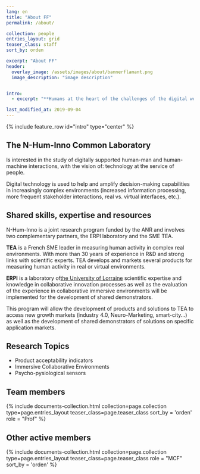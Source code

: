 ```yaml
---
lang: en
title: "About FF"
permalink: /about/

collection: people
entries_layout: grid
teaser_class: staff
sort_by: orden 

excerpt: "About FF"
header:
  overlay_image: /assets/images/about/bannerflamant.png
  image_description: "image description"


intro:
  - excerpt: "**Humans at the heart of the challenges of the digital worlds**"

last_modified_at: 2019-09-04
---
```



{% include feature_row id="intro" type="center" %}


## The N-Hum-Inno Common Laboratory

Is interested in the study of digitally supported human-man and human-machine interactions, with the vision of: technology at the service of people. 

Digital technology is used to help and amplify decision-making capabilities in increasingly complex environments (increased information processing, more frequent stakeholder interactions, real vs. virtual interfaces, etc.).

## Shared skills, expertise and resources

N-Hum-Inno is a joint research program funded by the ANR and involves two complementary partners, the ERPI laboratory and the SME TEA.

**TEA** is a French SME leader in measuring human activity in complex real environments. With more than 30 years of experience in R&D and strong links with scientific experts. TEA develops and markets several products for measuring human activity in real or virtual environments.

**ERPI** is a laboratory of[the University of Lorraine](https://univ-lorraine.fr) scientific expertise and knowledge in collaborative innovation processes as well as the evaluation of the experience in collaborative immersive environments will be implemented for the development of shared demonstrators.

This program will allow the development of products and solutions to TEA to access new growth markets (industry 4.0, Neuro-Marketing, smart-city...) as well as the development of shared demonstrators of solutions on specific application markets.

## Research Topics
 - Product acceptability indicators
 - Immersive Collaborative Environments
 - Psycho-pysiological sensors


## Team members


<div class="entries-{{ page.entries_layout }}">
{% include documents-collection.html 
    collection=page.collection 
    type=page.entries_layout 
    teaser_class=page.teaser_class 
    sort_by = 'orden'    
    role = "Prof" 
%}
</div>

<div style="width: 100%; clear: both; "></div>


## Other active members



<div class="entries-{{ page.entries_layout }}">
{% include documents-collection.html 
    collection=page.collection 
    type=page.entries_layout 
    teaser_class=page.teaser_class    
    role = "MCF"
    sort_by = 'orden' 
%}
</div>

<div style="width: 100%; clear: both;"></div>
